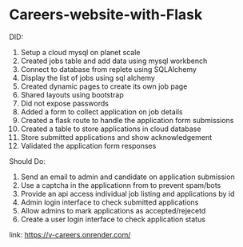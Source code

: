 # Careers-website-with-Flask

DID:

1. Setup a cloud mysql on planet scale
2. Created jobs table and add data using mysql workbench
3. Connect to database from replete using SQLAlchemy
4. Display the list of jobs using sql alchemy
5. Created dynamic pages to create its own job page
6. Shared layouts using bootstrap
7. Did not expose passwords
8. Added a form to collect application on job details
9. Created a flask route to handle the application form submissions
10. Created a table to store applications in cloud database
11. Store submitted applications and show acknowledgement
12. Validated the application form responses

Should Do:

1. Send an email to admin and candidate on application submission
2. Use a captcha in the applicationn from to prevent spam/bots
3. Provide an api access individual job listing and applications by id
4. Admin login interface to check submitted applications
5. Allow admins to mark applications as accepted/rejecetd
6. Create a user login interface to check application status


link: https://v-careers.onrender.com/
